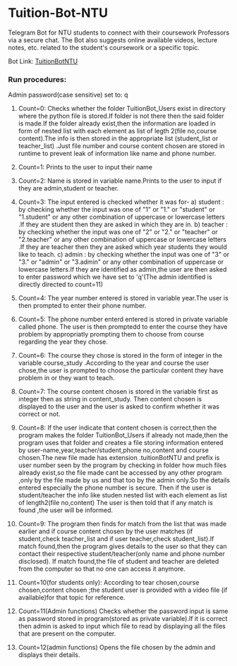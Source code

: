 Tuition-Bot-NTU
===================
Telegram Bot for NTU students to connect with their coursework Professors via a secure chat. The Bot also suggests online available videos, lecture notes, etc. related to the student's coursework or a specific topic. 

Bot Link: [TuitionBotNTU](https://telegram.me/TutoRoBot)

### Run procedures: 
Admin password(case sensitive) set to: q 

 1. Count=0:
Checks whether the folder TuitionBot_Users exist in directory where the python file is stored.If folder is not there then the said folder is made.If the folder already exist,then the information are loaded in form of nested list with each element as list of legth 2(file no,course content).The info is then stored in the appropriate list (student_list or teacher_list) .Just file number and course content chosen are stored in runtime to prevent leak of information like name and phone number.

 2. Count=1:
	Prints to the user to input their name
	
 3. Count=2:
	Name is stored in variable name.Prints to the user to input if they are admin,student or teacher.

 4. Count=3:
    The input entered is checked whether it was for-
    a) student :  by checking whether the input was one of "1" or "1." or "student" or "1.student" or any other combination of uppercase or lowercase letters .If they are student then they are asked in which they are in.
    b) teacher : by checking whether the input was one of "2" or "2." or "teacher" or "2.teacher" or any other combination of uppercase or lowercase letters .If they are teacher then they are asked which year students they would like to teach.
    c) admin : by checking whether the input was one of "3" or "3." or "admin" or "3.admin" or any other combination of uppercase or lowercase letters.If they are identified as admin,the user are then asked to enter password which we have set to 'q'(The admin identified is directly directed to count=11)

 5. Count=4:
	The year number entered is stored in variable year.The user is then prompted to enter their phone number.

 6. Count=5:
	The phone number enterd entered is stored in private variable called phone. The user is then promptedd to enter the course they have problem by appropriatly prompting them to choose from course regarding the year they chose.

 7. Count=6:
	The course they chose is stored in the form of integer in the variable course_study .According to the year and course the user chose,the user is prompted to choose the particular content they have problem in or they want to teach.

 8. Count=7:
	The course content chosen is stored in the variable first as integer then as string in content_study. Then content chosen is displayed to the user and the user is asked to confirm whether it was correct or not.

 9. Count=8:
	If the user indicate that content chosen is correct,then the program makes the folder TuitionBot_Users if already not made,then the program uses that folder and creates a file storing information entered by user-name,year,teacher/student,phone no,content and course chosen.The new file made has extension .tuitionBotNTU and prefix is user number seen by the program by checking in folder how much files already exist,so the file made cant be accessed by any other program ,only by the file made by us and that too by the admin only.So the details entered especially the phone number is secure.
    Then if the user is student/teacher the info like studen nested list with each element as list of length2(file no,content)
	The user is then told that if any match is found ,the user will be informed.

 10. Count=9:
	The program then finds for match from the list that was made earlier and if course content chosen by the user matches (if student,check teacher_list and if user teacher,check student_list).If match found,then the program gives details to the user so that they can contact their respective student/teacher(only name and phone number disclosed).
	If match found,the file of student and teacher are deleted from the computer so that no one can access it anymore.
	

 11. Count=10(for students only):
	 According to tear chosen,course chosen,content chosen ;the student user is provided with a video file (if available)for that topic for reference. 
	
 12. Count=11(Admin functions)
	Checks whether the password input is same as password stored in program(stored as private variable).If it is correct then admin is asked to input which file to read by displaying all the files that are present on the computer.

 13. Count=12(admin functions)
	 Opens the file chosen by the admin and displays their details.
	
